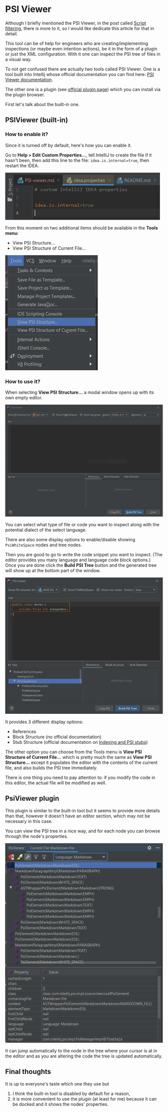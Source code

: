 # PSI Viewer

Although I briefly mentioned the PSI Viewer, in the post called [Script filtering](https://ijnspector.wordpress.com/2019/05/21/script-filtering/),
there is more to it, so I would like dedicate this article for that in detail.

This tool can be of help for engineers who are creating/implementing inspections (or maybe even intention actions), be it
in the form of a plugin or just the XML configuration. With it one can inspect the PSI tree of files in a visual way.

To not get confused there are actually two tools called PSI Viewer. One is a tool built into Intellij whose official documentation you can
find here: [PSI Viewer documentation](https://www.jetbrains.com/help/idea/psi-viewer.html).

The other one is a plugin (see [official plugin page](https://plugins.jetbrains.com/plugin/227-psiviewer/)) which you can install via
the plugin browser.

First let's talk about the built-in one.

## PSIViewer (built-in)

### How to enable it?

Since it is turned off by default, here's how you can enable it.

Go to **Help > Edit Custom Properties...**, tell IntelliJ to create the file if it hasn't been,
then add this line to the file: `idea.is.internal=true`, then restart the IDEA.

![intellij custom properties](images/37-intellij-custom-properties.PNG)

From this moment on two additional items should be available in the **Tools menu**:
- View PSI Structure...
- View PSI Structure of Current File...

![view psi structure menu items](images/37-view-psi-structure-menu-items.PNG)

### How to use it?

When selecting **View PSI Structure...** a modal window opens up with its own empty editor.

![view psi structure editor](images/37-view-psi-structure-editor.PNG)

You can select what type of file or code you want to inspect along with the potential dialect of the select language.

There are also some display options to enable/disable showing `PsiWhiteSpace` nodes and tree nodes.

Then you are good to go to write the code snippet you want to inspect. (The editor provides you many language and language code block options.)
Once you are done click the **Build PSI Tree** button and the generated tree will show up at the bottom part of the window.

![view psi structure editor built tree](images/37-view-psi-structure-editor-built-tree.PNG)

It provides 3 different display options:
- References
- Block Structure (no official documentation)
- Stub Structure (official documentation on [Indexing and PSI stubs](https://www.jetbrains.org/intellij/sdk/docs/basics/indexing_and_psi_stubs.html))

The other option you can choose from the Tools menu is **View PSI Structure of Current File...**
which is pretty much the same as **View PSI Structure...** except it populates the editor with the contents of the current file,
and also builds the PSI tree immediately.

There is one thing you need to pay attention to: if you modify the code in this editor, the actual file will be modified as well.

## PsiViewer plugin

This plugin is similar to the built-in tool but it seems to provide more details than that, however it doesn't have an editor section,
which may not be necessary in this case.

You can view the PSI tree in a nice way, and for each node you can browse through the node's properties.

![psi viewer plugin window](images/37-psi-viewer-plugin-window.PNG)

It can jump automatically to the node in the tree where your cursor is at in the editor and as you are altering the code the tree
is updated automatically.

## Final thoughts

It is up to everyone's taste which one they use but
1. I think the built-in tool is disabled by default for a reason,
2. it is more convenient to use the plugin (at least for me) because it can be docked and it shows the nodes' properties.
